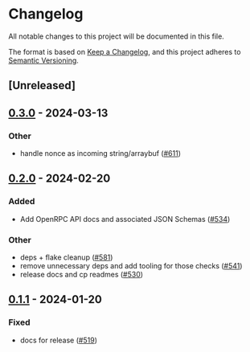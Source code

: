 # Changelog
All notable changes to this project will be documented in this file.

The format is based on [Keep a Changelog](https://keepachangelog.com/en/1.0.0/),
and this project adheres to [Semantic Versioning](https://semver.org/spec/v2.0.0.html).

## [Unreleased]

## [0.3.0](https://github.com/ipvm-wg/homestar/compare/homestar-workflow-v0.2.0...homestar-workflow-v0.3.0) - 2024-03-13

### Other
- handle nonce as incoming string/arraybuf ([#611](https://github.com/ipvm-wg/homestar/pull/611))

## [0.2.0](https://github.com/ipvm-wg/homestar/compare/homestar-workflow-v0.1.1...homestar-workflow-v0.2.0) - 2024-02-20

### Added
- Add OpenRPC API docs and associated JSON Schemas ([#534](https://github.com/ipvm-wg/homestar/pull/534))

### Other
- deps + flake cleanup ([#581](https://github.com/ipvm-wg/homestar/pull/581))
- remove unnecessary deps and add tooling for those checks ([#541](https://github.com/ipvm-wg/homestar/pull/541))
- release docs and cp readmes ([#530](https://github.com/ipvm-wg/homestar/pull/530))

## [0.1.1](https://github.com/ipvm-wg/homestar/compare/homestar-workflow-v0.1.0...homestar-workflow-v0.1.1) - 2024-01-20

### Fixed
- docs for release ([#519](https://github.com/ipvm-wg/homestar/pull/519))
